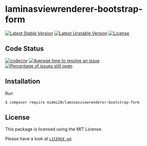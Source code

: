 # laminasviewrenderer-bootstrap-form

[![Latest Stable Version](https://poser.pugx.org/mimmi20/laminasviewrenderer-bootstrap-form/v/stable?format=flat-square)](https://packagist.org/packages/mimmi20/laminasviewrenderer-bootstrap-form)
[![Latest Unstable Version](https://poser.pugx.org/mimmi20/laminasviewrenderer-bootstrap-form/v/unstable?format=flat-square)](https://packagist.org/packages/mimmi20/laminasviewrenderer-bootstrap-form)
[![License](https://poser.pugx.org/mimmi20/laminasviewrenderer-bootstrap-form/license?format=flat-square)](https://packagist.org/packages/mimmi20/laminasviewrenderer-bootstrap-form)

## Code Status

[![codecov](https://codecov.io/gh/mimmi20/laminasviewrenderer-bootstrap-form/branch/master/graph/badge.svg)](https://codecov.io/gh/mimmi20/laminasviewrenderer-bootstrap-form)
[![Average time to resolve an issue](http://isitmaintained.com/badge/resolution/mimmi20/laminasviewrenderer-bootstrap-form.svg)](http://isitmaintained.com/project/mimmi20/laminasviewrenderer-bootstrap-form "Average time to resolve an issue")
[![Percentage of issues still open](http://isitmaintained.com/badge/open/mimmi20/laminasviewrenderer-bootstrap-form.svg)](http://isitmaintained.com/project/mimmi20/laminasviewrenderer-bootstrap-form "Percentage of issues still open")

## Installation

Run

```
$ composer require mimmi20/laminasviewrenderer-bootstrap-form
```

## License

This package is licensed using the MIT License.

Please have a look at [`LICENSE.md`](LICENSE.md).
